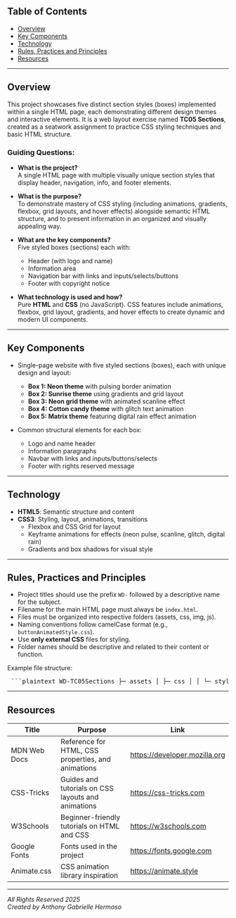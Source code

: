 ## Table of Contents

- [Overview](#overview)  
- [Key Components](#key-components)  
- [Technology](#technology)  
- [Rules, Practices and Principles](#rules-practices-and-principles)  
- [Resources](#resources)  

---

## Overview

This project showcases five distinct section styles (boxes) implemented within a single HTML page, each demonstrating different design themes and interactive elements. It is a web layout exercise named **TC05 Sections**, created as a seatwork assignment to practice CSS styling techniques and basic HTML structure.

### Guiding Questions:

- **What is the project?**  
  A single HTML page with multiple visually unique section styles that display header, navigation, info, and footer elements.

- **What is the purpose?**  
  To demonstrate mastery of CSS styling (including animations, gradients, flexbox, grid layouts, and hover effects) alongside semantic HTML structure, and to present information in an organized and visually appealing way.

- **What are the key components?**  
  Five styled boxes (sections) each with:  
  - Header (with logo and name)  
  - Information area  
  - Navigation bar with links and inputs/selects/buttons  
  - Footer with copyright notice

- **What technology is used and how?**  
  Pure **HTML** and **CSS** (no JavaScript). CSS features include animations, flexbox, grid layout, gradients, and hover effects to create dynamic and modern UI components.

---

## Key Components

- Single-page website with five styled sections (boxes), each with unique design and layout:  
  - **Box 1: Neon theme** with pulsing border animation  
  - **Box 2: Sunrise theme** using gradients and grid layout  
  - **Box 3: Neon grid theme** with animated scanline effect  
  - **Box 4: Cotton candy theme** with glitch text animation  
  - **Box 5: Matrix theme** featuring digital rain effect animation  

- Common structural elements for each box:  
  - Logo and name header  
  - Information paragraphs  
  - Navbar with links and inputs/buttons/selects  
  - Footer with rights reserved message

---

## Technology

- **HTML5**: Semantic structure and content  
- **CSS3**: Styling, layout, animations, transitions  
  - Flexbox and CSS Grid for layout  
  - Keyframe animations for effects (neon pulse, scanline, glitch, digital rain)  
  - Gradients and box shadows for visual style

---

## Rules, Practices and Principles

- Project titles should use the prefix `WD-` followed by a descriptive name for the subject.  
- Filename for the main HTML page must always be `index.html`.  
- Files must be organized into respective folders (assets, css, img, js).  
- Naming conventions follow camelCase format (e.g., `buttonAnimatedStyle.css`).  
- Use **only external CSS** files for styling.  
- Folder names should be descriptive and related to their content or function.  

Example file structure:


<pre> ```plaintext WD-TC05Sections ├─ assets │ ├─ css │ │ └─ style.css │ ├─ img │ │ └─ logo.png │ └─ js │ └─ script.js ├─ pages │ └─ pageName │ ├─ assets │ │ ├─ css │ │ │ └─ style.css │ │ ├─ img │ │ │ └─ image.png │ │ └─ js │ │ └─ script.js │ └─ index.html ├─ index.html └─ readme.md ``` </pre>

---

## Resources

| Title                 | Purpose                                                  | Link                                |
|-----------------------|----------------------------------------------------------|------------------------------------|
| MDN Web Docs          | Reference for HTML, CSS properties, and animations       | https://developer.mozilla.org      |
| CSS-Tricks            | Guides and tutorials on CSS layouts and animations       | https://css-tricks.com             |
| W3Schools             | Beginner-friendly tutorials on HTML and CSS              | https://w3schools.com              |
| Google Fonts          | Fonts used in the project                                 | https://fonts.google.com           |
| Animate.css           | CSS animation library inspiration                         | https://animate.style              |

---

*All Rights Reserved 2025*  
*Created by Anthony Gabrielle Hermoso*


